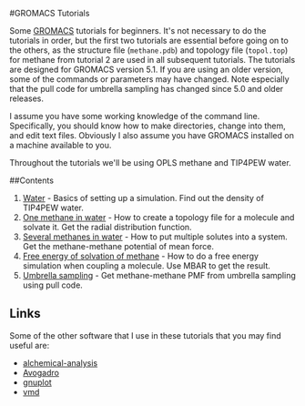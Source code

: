 #GROMACS Tutorials

Some [GROMACS](http://www.gromacs.org) tutorials for beginners. It's not
necessary to do the tutorials in order, but the first two
tutorials are essential before going on to the others, as the structure file
(`methane.pdb`) and topology file (`topol.top`) for methane from tutorial 2 are
used in all subsequent tutorials. The tutorials are designed for GROMACS version
5.1. If you are using an older version, some of the commands or parameters may
have changed. Note especially that the pull code for umbrella sampling has
changed since 5.0 and older releases.

I assume you have some working knowledge of the command line. Specifically, you
should know how to make directories, change into them, and edit text files.
Obviously I also assume you have GROMACS installed on a machine available to you.

Throughout the tutorials we'll be using OPLS methane and TIP4PEW water.

##Contents

1. [Water](https://github.com/wesbarnett/gromacs-tutorials/blob/master/1_tip4pew_water/README.md) - Basics of setting up a simulation. Find out the
   density of TIP4PEW water.
2. [One methane in water](https://github.com/wesbarnett/gromacs-tutorials/blob/master/2_methane_in_water/README.md) - How to create a topology file
   for a molecule and solvate it. Get the radial distribution function.
3. [Several methanes in water](https://github.com/wesbarnett/gromacs-tutorials/blob/master/3_methanes_in_water/README.md) - How to put multiple
   solutes into a system. Get the methane-methane potential of mean force.
4. [Free energy of solvation of methane](https://github.com/wesbarnett/gromacs-tutorials/blob/master/4_methane_fe/README.md) - How to do a free energy
   simulation when coupling a molecule. Use MBAR to get the result.
5. [Umbrella sampling](https://github.com/wesbarnett/gromacs-tutorials/blob/master/5_umbrella/README.md) - Get methane-methane PMF from umbrella sampling using pull
   code.

## Links

Some of the other software that I use in these tutorials that you may find
useful are:

* [alchemical-analysis](https://github.com/MobleyLab/alchemical-analysis)
* [Avogadro](http://avogadro.cc/wiki/Main_Page)
* [gnuplot](http://www.gnuplot.info/)
* [vmd](http://www.ks.uiuc.edu/Research/vmd/)

